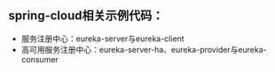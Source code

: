 ## spring-cloud相关示例代码：
* 服务注册中心：eureka-server与eureka-client
* 高可用服务注册中心：eureka-server-ha、eureka-provider与eureka-consumer